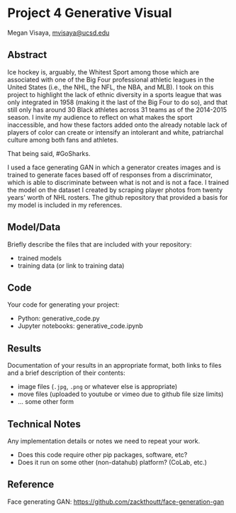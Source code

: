 # Project 4 Generative Visual

Megan Visaya, mvisaya@ucsd.edu

## Abstract

Ice hockey is, arguably, the Whitest Sport among those which are associated with one of the Big Four professional athletic
leagues in the United States (i.e., the NHL, the NFL, the NBA, and MLB). I took on this project to highlight the lack of
ethnic diversity in a sports league that was only integrated in 1958 (making it the last of the Big Four to do so), and that
still only has around 30 Black athletes across 31 teams as of the 2014-2015 season. I invite my audience to reflect on 
what makes the sport inaccessible, and how these factors added onto the already notable lack of players of
color can create or intensify an intolerant and white, patriarchal culture among both fans and athletes.  

That being said, #GoSharks.

I used a face generating GAN in which a generator creates images and is trained to generate faces based off of responses from a 
discriminator, which is able to discriminate between what is not and is not a face. I trained the model on the dataset I created
by scraping player photos from twenty years' worth of NHL rosters. The github repository that provided a basis for my model is
included in my references.


## Model/Data

Briefly describe the files that are included with your repository:
- trained models
- training data (or link to training data)

## Code

Your code for generating your project:
- Python: generative_code.py
- Jupyter notebooks: generative_code.ipynb

## Results

Documentation of your results in an appropriate format, both links to files and a brief description of their contents:
- image files (`.jpg`, `.png` or whatever else is appropriate)
- move files (uploaded to youtube or vimeo due to github file size limits)
- ... some other form

## Technical Notes

Any implementation details or notes we need to repeat your work. 
- Does this code require other pip packages, software, etc?
- Does it run on some other (non-datahub) platform? (CoLab, etc.)

## Reference

Face generating GAN: https://github.com/zackthoutt/face-generation-gan
